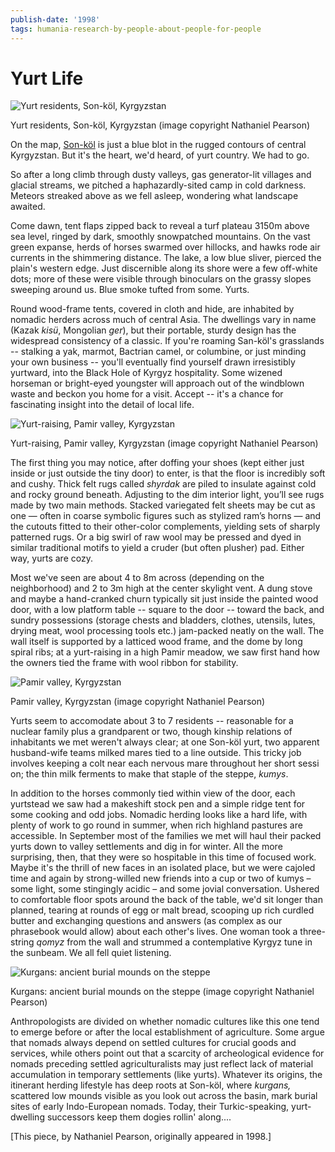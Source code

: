 ```yaml
---
publish-date: '1998'
tags: humania-research-by-people-about-people-for-people
---
```


# Yurt Life

![Yurt residents, Son-köl, Kyrgyzstan](/wp-content/uploads/2009/12/kyrgyzkid-1024x724.jpg "kyrgyzkid")

Yurt residents, Son-köl, Kyrgyzstan (image copyright Nathaniel Pearson)

On the map, [Son-köl](http://en.wikipedia.org/wiki/Song_Kol) is just a blue blot in the rugged contours of central Kyrgyzstan. But it's the heart, we'd heard, of yurt country. We had to go.

So after a long climb through dusty valleys, gas generator-lit villages and glacial streams, we pitched a haphazardly-sited camp in cold darkness. Meteors streaked above as we fell asleep, wondering what landscape awaited.

Come dawn, tent flaps zipped back to reveal a turf plateau 3150m above sea level, ringed by dark, smoothly snowpatched mountains. On the vast green expanse, herds of horses swarmed over hillocks, and hawks rode air currents in the shimmering distance. The lake, a low blue sliver, pierced the plain's western edge. Just discernible along its shore were a few off-white dots; more of these were visible through binoculars on the grassy slopes sweeping around us. Blue smoke tufted from some. Yurts.

Round wood-frame tents, covered in cloth and hide, are inhabited by nomadic herders across much of central Asia. The dwellings vary in name (Kazak _kisü_, Mongolian _ger_), but their portable, sturdy design has the widespread consistency of a classic. If you're roaming San-köl's grasslands -- stalking a yak, marmot, Bactrian camel, or columbine, or just minding your own business -- you'll eventually find yourself drawn irresistibly yurtward, into the Black Hole of Kyrgyz hospitality. Some wizened horseman or bright-eyed youngster will approach out of the windblown waste and beckon you home for a visit. Accept -- it's a chance for fascinating insight into the detail of local life.

![Yurt-raising, Pamir valley, Kyrgyzstan](/wp-content/uploads/2009/12/yurtframe-1024x680.jpg "yurtframe")

Yurt-raising, Pamir valley, Kyrgyzstan (image copyright Nathaniel Pearson)

The first thing you may notice, after doffing your shoes (kept either just inside or just outside the tiny door) to enter, is that the floor is incredibly soft and cushy. Thick felt rugs called _shyrdak_ are piled to insulate against cold and rocky ground beneath. Adjusting to the dim interior light, you’ll see rugs made by two main methods. Stacked variegated felt sheets may be cut as one — often in coarse symbolic figures such as stylized ram’s horns — and the cutouts fitted to their other-color complements, yielding sets of sharply patterned rugs. Or a big swirl of raw wool may be pressed and dyed in similar traditional motifs to yield a cruder (but often plusher) pad. Either way, yurts are cozy.

Most we've seen are about 4 to 8m across (depending on the neighborhood) and 2 to 3m high at the center skylight vent. A dung stove and maybe a hand-cranked churn typically sit just inside the painted wood door, with a low platform table -- square to the door -- toward the back, and sundry possessions (storage chests and bladders, clothes, utensils, lutes, drying meat, wool processing tools etc.) jam-packed neatly on the wall. The wall itself is supported by a latticed wood frame, and the dome by long spiral ribs; at a yurt-raising in a high Pamir meadow, we saw first hand how the owners tied the frame with wool ribbon for stability.

![Pamir valley, Kyrgyzstan](/wp-content/uploads/2009/12/yurtdoor-742x1024.jpg "yurtdoor")

Pamir valley, Kyrgyzstan (image copyright Nathaniel Pearson)

Yurts seem to accomodate about 3 to 7 residents -- reasonable for a nuclear family plus a grandparent or two, though kinship relations of inhabitants we met weren't always clear; at one Son-köl yurt, two apparent husband-wife teams milked mares tied to a line outside. This tricky job involves keeping a colt near each nervous mare throughout her short sessi on; the thin milk ferments to make that staple of the steppe, _kumys_.

In addition to the horses commonly tied within view of the door, each yurtstead we saw had a makeshift stock pen and a simple ridge tent for some cooking and odd jobs. Nomadic herding looks like a hard life, with plenty of work to go round in summer, when rich highland pastures are accessible. In September most of the families we met will haul their packed yurts down to valley settlements and dig in for winter. All the more surprising, then, that they were so hospitable in this time of focused work. Maybe it's the thrill of new faces in an isolated place, but we were cajoled time and again by strong-willed new friends into a cup or two of kumys – some light, some stingingly acidic – and some jovial conversation. Ushered to comfortable floor spots around the back of the table, we'd sit longer than planned, tearing at rounds of egg or malt bread, scooping up rich curdled butter and exchanging questions and answers (as complex as our phrasebook would allow) about each other's lives. One woman took a three-string _qomyz_ from the wall and strummed a contemplative Kyrgyz tune in the sunbeam. We all fell quiet listening.

![Kurgans: ancient burial mounds on the steppe](/wp-content/uploads/2009/12/kurgan-1024x540.jpg "kurgan")

Kurgans: ancient burial mounds on the steppe (image copyright Nathaniel Pearson)

Anthropologists are divided on whether nomadic cultures like this one tend to emerge before or after the local establishment of agriculture. Some argue that nomads always depend on settled cultures for crucial goods and services, while others point out that a scarcity of archeological evidence for nomads preceding settled agriculturalists may just reflect lack of material accumulation in temporary settlements (like yurts). Whatever its origins, the itinerant herding lifestyle has deep roots at Son-köl, where _kurgans,_ scattered low mounds visible as you look out across the basin, mark burial sites of early Indo-European nomads. Today, their Turkic-speaking, yurt-dwelling successors keep them dogies rollin' along....

[This piece, by Nathaniel Pearson, originally appeared in 1998.]
